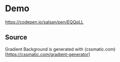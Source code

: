 # Demo

https://codepen.io/salsan/pen/EQQqLL

## Source

Gradient Background is generated with (cssmatic.com)[https://cssmatic.com/gradient-generator]
